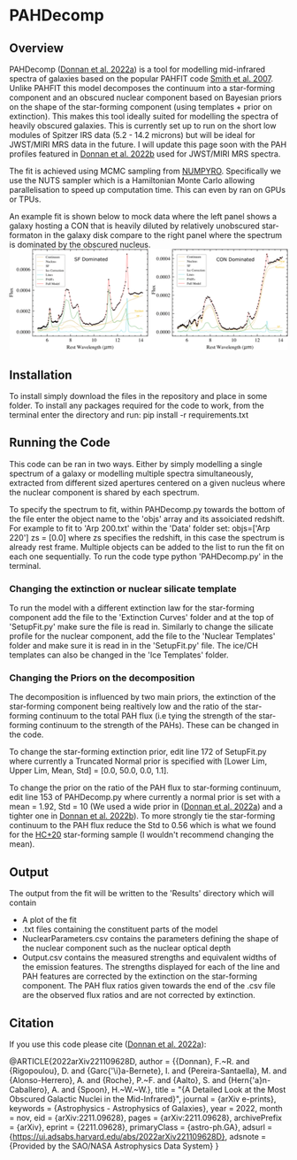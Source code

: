 # PAHDecomp

## Overview
PAHDecomp ([Donnan et al. 2022a](https://ui.adsabs.harvard.edu/abs/2022arXiv221109628D/abstract)) is a tool for modelling mid-infrared spectra of galaxies based on the popular PAHFIT code [Smith et al. 2007](https://ui.adsabs.harvard.edu/abs/2007ApJ...656..770S/abstract). Unlike PAHFIT this model decomposes the continuum into a star-forming component and an obscured nuclear component based on Bayesian priors on the shape of the star-forming component (using templates + prior on extinction). This makes this tool ideally suited for modelling the spectra of heavily obscured galaxies. This is currently set up to run on the short low modules of Spitzer IRS data (5.2 - 14.2 microns) but will be ideal for JWST/MIRI MRS data in the future. I will update this page soon with the PAH profiles featured in [Donnan et al. 2022b](https://ui.adsabs.harvard.edu/abs/2022arXiv221004647D/abstract) used for JWST/MIRI MRS spectra. 

The fit is achieved using MCMC sampling from [NUMPYRO](https://github.com/pyro-ppl/numpyro). Specifically we use the NUTS sampler which is a Hamiltonian Monte Carlo allowing parallelisation to speed up computation time. This can even by ran on GPUs or TPUs. 

An example fit is shown below to mock data where the left panel shows a galaxy hosting a CON that is heavily diluted by relatively unobscured star-formaton in the galaxy disk compare to the right panel where the spectrum is dominated by the obscured nucleus.
![alt text](./MockDataFig.png?raw=true)


## Installation
To install simply download the files in the repository and place in some folder. To install any packages required for the code to work, from the terminal enter the directory and run: pip install -r requirements.txt



## Running the Code

This code can be ran in two ways. Either by simply modelling a single spectrum of a galaxy or modelling multiple spectra simultaneously, extracted from different sized apertures centered on a given nucleus where the nuclear component is shared by each spectrum. 

To specify the spectrum to fit, within PAHDecomp.py towards the bottom of the file enter the object name to the 'objs' array and its assoiciated redshift. For example to fit to 'Arp 200.txt' within the 'Data' folder set: 
objs=['Arp 220']
zs = [0.0] 
where zs specifies the redshift, in this case the spectrum is already rest frame. Multiple objects can be added to the list to run the fit on each one sequentially. To run the code type python 'PAHDecomp.py' in the terminal.

### Changing the extinction or nuclear silicate template
To run the model with a different extinction law for the star-forming component add the file to the 'Extinction Curves' folder and at the top of 'SetupFit.py' make sure the file is read in. Similarly to change the silicate profile for the nuclear component, add the file to the 'Nuclear Templates' folder and make sure it is read in in the 'SetupFit.py' file. The ice/CH templates can also be changed in the 'Ice Templates' folder.

### Changing the Priors on the decomposition
The decomposition is influenced by two main priors, the extinction of the star-forming component being realtively low and the ratio of the star-forming continuum to the total PAH flux (i.e tying the strength of the star-forming continuum to the strength of the PAHs). These can be changed in the code. 

To change the star-forming extinction prior, edit line 172 of SetupFit.py where currently a Truncated Normal prior is specified with [Lower Lim, Upper Lim, Mean, Std]  = [0.0, 50.0, 0.0, 1.1]. 

To change the prior on the ratio of the PAH flux to star-forming continuum, edit line 153 of PAHDecomp.py where currently a normal prior is set with a mean = 1.92, Std = 10 (We used a wide prior in ([Donnan et al. 2022a]()) and a tighter one in  [Donnan et al. 2022b](https://ui.adsabs.harvard.edu/abs/2022arXiv221004647D/abstract)). To more strongly tie the star-forming continuum to the PAH flux reduce the Std to 0.56 which is what we found for the [HC+20](https://ui.adsabs.harvard.edu/abs/2020MNRAS.497.4614H/abstract) star-forming sample (I wouldn't recommend changing the mean).


## Output

The output from the fit will be written to the 'Results' directory which will contain
 - A plot of the fit
 - .txt files containing the constituent parts of the model
 - NuclearParameters.csv contains the parameters defining the shape of the nuclear component such as the nuclear optical depth
 - Output.csv contains the measured strengths and equivalent widths of the emission features. The strengths displayed for each of the line and PAH features are corrected by the extinction on the star-forming component. The PAH flux ratios given towards the end of the .csv file are the observed flux ratios and are not corrected by extinction.


## Citation
If you use this code please cite ([Donnan et al. 2022a](https://ui.adsabs.harvard.edu/abs/2022arXiv221109628D/abstract)):


@ARTICLE{2022arXiv221109628D,
       author = {{Donnan}, F.~R. and {Rigopoulou}, D. and {Garc{\'\i}a-Bernete}, I. and {Pereira-Santaella}, M. and {Alonso-Herrero}, A. and {Roche}, P.~F. and {Aalto}, S. and {Hern{\'a}n-Caballero}, A. and {Spoon}, H.~W.~W.},
        title = "{A Detailed Look at the Most Obscured Galactic Nuclei in the Mid-Infrared}",
      journal = {arXiv e-prints},
     keywords = {Astrophysics - Astrophysics of Galaxies},
         year = 2022,
        month = nov,
          eid = {arXiv:2211.09628},
        pages = {arXiv:2211.09628},
archivePrefix = {arXiv},
       eprint = {2211.09628},
 primaryClass = {astro-ph.GA},
       adsurl = {https://ui.adsabs.harvard.edu/abs/2022arXiv221109628D},
      adsnote = {Provided by the SAO/NASA Astrophysics Data System}
}


